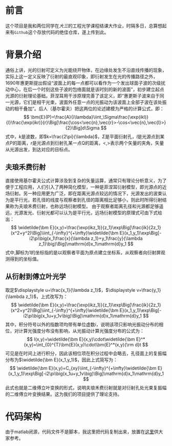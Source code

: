 <script type="text/javascript" src="http://cdn.mathjax.org/mathjax/latest/MathJax.js?config=TeX-AMS-MML_HTMLorMML"></script>

# 前言
这个项目是我和两位同学在*大三*的工程光学课程结课大作业，时隔多日，总算想起来有`Github`这个存放代码的绝佳仓库，遂上传到此。

# 背景介绍
通俗上讲，光的衍射可定义为光能绕开物体，在边缘处发生不沿直线传播的现象，实际上这一定义反映了衍射的最直观印象，即衍射发生在光的传播路径之外，1690年惠更斯提出假设“波面上的每一点都可以看作为一个发出球面子波的次级扰动中心，在后一个时刻这些子波的包络面就是该时刻的新的波面”，初步建立起点光源的衍射理论基础。菲涅耳用干涉原理完善了该定义，即“惠更斯子波来自于同一光源，它们是相干光束，波面外任意一点的光振动为该波面上全部子波在该处振动的相干叠加”。后人（基尔霍夫）把这两位的论述建模为严格的计算公式，即：
$$
\bm{E}(P)=\frac{A}{i\lambda}\iint_\Sigma\frac{\exp(ikl)}{l}\frac{\exp(ikr)}{r}\Big[\frac{\cos<\vec{n},\vec{r}>-\cos<\vec{n},\vec{l}>}{2}\Big]d\Sigma
$$
式中，$k$是波数，即$k=\frac{2\pi}{\lambda}$，$\Sigma$是平面衍射孔，$l$是光源点到某点P的距离，$r$是光源点到衍射孔某一点Q的距离，$<,>$表示两个矢量的夹角，矢量从光源出发，到达对应的目标点。
## 夫琅禾费衍射
直接使用基尔霍夫公式计算涉及到复杂的矢量运算，通常只有理论分析意义，为了便于工程应用，人们引入了两种简化模型，一种是菲涅耳衍射模型，即光源点的近场衍射。另一种应用更为广泛，即在距离光源点较远的情况下，光源发出的波束认为是平行光，若孔径的线度与观察者到孔径的距离相比足够小，则此时所得衍射结果称为夫琅禾费衍射，也称远场衍射模型。
由于观察者距离孔径和光源都足够遥远，光源发光、衍射光都可以认为是平行光，远场衍射模型的原理式可由下式给出：
$$
\widetilde{\bm E}(x,y)=\frac{\exp(ikz_1)}{z_1}\exp\Big[\frac{ik}{2z_1}(x^2+y^2)\Big]\iint_{-\infty}^{+\infty}\widetilde{\bm E}(x_1,y_1)\exp\Big[-i2\pi\big(x_1\frac{x}{\lambda z_1}+y_1\frac{y}{\lambda z_1}\big)\Big]\mathrm{d}x_1\mathrm{d}y_1
$$
式中,脚标为1的坐标指的是以观察者平面为原点建立坐标系，从观察者向衍射屏观测得到的坐标值。
## 从衍射到傅立叶光学
取定$\displaystyle u=\frac{x_1}{\lambda z_1}$，$\displaystyle v=\frac{y_1}{\lambda z_1}$，上式改写为：
$$
\widetilde{\bm E}(x,y)=\frac{\exp(ikz_1)}{z_1}\exp\Big[\frac{ik}{2z_1}(x^2+y^2)\Big]\iint_{-\infty}^{+\infty}\widetilde{\bm E}(x_1,y_1)\exp\Big[-i2\pi\big(x_1u+y_1v\big)\Big]\mathrm{d}x_1\mathrm{d}y_1
$$
其中，积分符号以外的指数项均带有单位虚数$i$，说明该项只影响光振动分布的相位，对计算光强度分布没有影响，从光振动计算光强度分布的公式为：
$$
I(x,y)=\widetilde{\bm E}(x,y)\cdot\widetilde{\bm E}^*(x,y)=\int_{0}^{T}\bm{E}(x,y)\cdot\bm{E}^*(x,y){\rm d}t
$$
可见是在时间上进行积分，因此该相位项在积分过程中会略去，孔径面上的复振幅分布为$\widetilde{\bm E}(x_1,y_1)$，因此上式简写为：
$$
\widetilde{\bm E}(x,y)=C_{xy}\iint_{-\infty}^{+\infty}\widetilde{\bm E}(x_1,y_1)\exp\Big[-i2\pi\big(x_1u+y_1v\big)\Big]\mathrm{d}x_1\mathrm{d}y_1
$$
此式也就是二维傅立叶变换的形式，说明夫琅禾费衍射就是对衍射孔处光束复振幅的二维傅立叶变换结果。这为我们的项目提供了理论支持。
# 代码架构
由于matlab闭源，代码文件不是脚本，我这里把代码复制出来，放置在[这里](https://github.com/BugBubbles/2D_FraunhoferDiffraction/blob/main/version_4_5_source_code)供大家参考。
## 